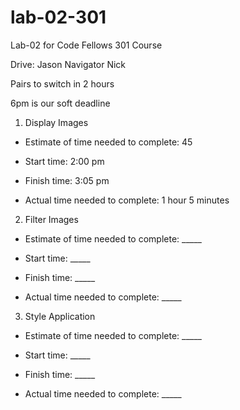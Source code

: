 # lab-02-301
Lab-02 for Code Fellows 301 Course

Drive: Jason 
Navigator Nick 

Pairs to switch in 2 hours

6pm is our soft deadline 

1. Display Images

 - Estimate of time needed to complete: 45

 - Start time: 2:00 pm

 - Finish time: 3:05 pm

 - Actual time needed to complete: 1 hour 5 minutes
 
   
2. Filter Images

 - Estimate of time needed to complete: _____

 - Start time: _____

 - Finish time: _____

 - Actual time needed to complete: _____
 
 
  
3. Style Application

 - Estimate of time needed to complete: _____

 - Start time: _____

 - Finish time: _____

 - Actual time needed to complete: _____
